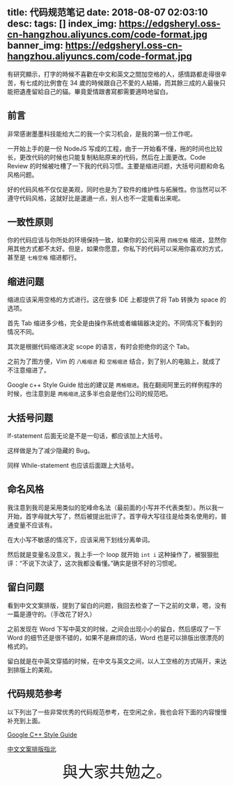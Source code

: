 title: 代码规范笔记
date: 2018-08-07 02:03:10
desc: 
tags: [] 
index_img: https://edgsheryl.oss-cn-hangzhou.aliyuncs.com/code-format.jpg
banner_img: https://edgsheryl.oss-cn-hangzhou.aliyuncs.com/code-format.jpg
---

有研究顯示，打字的時候不喜歡在中文和英文之間加空格的人，感情路都走得很辛苦，有七成的比例會在 34 歲的時候跟自己不愛的人結婚，而其餘三成的人最後只能把遺產留給自己的貓。畢竟愛情跟書寫都需要適時地留白。

<!-- more -->

## 前言

非常感谢墨墨科技能给大二的我一个实习机会，是我的第一份工作呢。

一开始上手的是一份 NodeJS 写成的工程，由于一开始看不懂，拖的时间也比较长，更改代码的时候也只能复制粘贴原来的代码，然后在上面更改。Code Review 的时候被吐槽了一下我的代码习惯。主要是缩进问题，大括号问题和命名风格问题。

好的代码风格不仅仅是美观，同时也是为了软件的维护性与拓展性。你当然可以不遵守代码风格，这就好比是邋遢一点，别人也不一定能看出来呢。

## 一致性原则

你的代码应该与你所处的环境保持一致，如果你的公司采用 `四格空格` 缩进，显然你用其他方式都不太好。但是，如果你愿意，你私下的代码可以采用你喜欢的方式，甚至是 `七格空格` 缩进都行。

## 缩进问题

缩进应该采用空格的方式进行。这在很多 IDE 上都提供了将 Tab 转换为 space 的选项。

首先 Tab 缩进多少格，完全是由操作系统或者编辑器决定的。不同情况下看到的情况不同。

其次是根据代码缩进决定 scope 的语言，有时会拒绝你的这个 Tab。

之前为了图方便，Vim 的 `八格缩进` 和 `空格缩进` 结合，到了别人的电脑上，就成了不注意缩进了。

Google c++ Style Guide 给出的建议是 `两格缩进`。我在翻阅阿里云的样例程序的时候，也注意到是 `两格缩进`,这多半也会是他们公司的规范吧。

## 大括号问题

If-statement 后面无论是不是一句话，都应该加上大括号。

这样做是为了减少隐藏的 Bug。

同样 While-statement 也应该后面跟上大括号。

## 命名风格

我注意到我司是采用类似的驼峰命名法（最前面的小写并不代表类型）。所以我一开始，首字母就大写了，然后被提出批评了。首字母大写往往是给类名使用的，普通变量不应该有。

在大小写不敏感的情况下，应该采用下划线分离单词。

然后就是变量名没意义，我上手一个 loop 就开始 `int i` 这种操作了，被狠狠批评：“不说下次读了，这次我都没看懂。”确实是很不好的习惯呢。

## 留白问题

看到中文文案排版，提到了留白的问题，我回去检查了一下之前的文章，嗯，没有一篇是遵守的。（手改花了好久）

之前发现在 Word 下写中英文的时候，之间会出现小小的留白，然后感叹了一下 Word 的细节还是很不错的，如果不是麻烦的话，Word 也是可以排版出很漂亮的格式的。

留白就是在中英文穿插的时候，在中文与英文之间，以人工空格的方式隔开，来达到排版上的美观。

## 代码规范参考

以下列出了一些非常优秀的代码规范参考，在空闲之余，我也会将下面的内容慢慢补充到上面。

[Google C++ Style Guide](https://google.github.io/styleguide/cppguide.html "Google C++ Style Guide")

[中文文案排版指北](https://github.com/sparanoid/chinese-copywriting-guidelines "中文文案排版指北")

<center style="font-size:256%;"> 與大家共勉之。</center>

